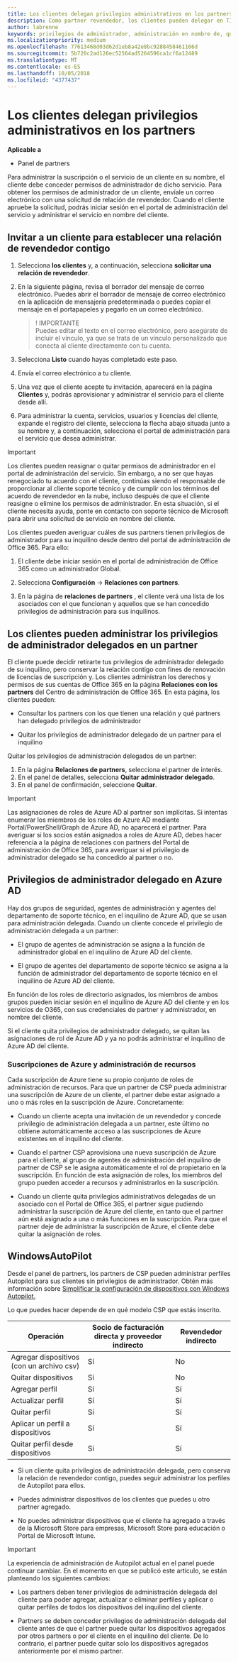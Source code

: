 ```yaml
---
title: Los clientes delegan privilegios administrativos en los partners | Centro de partners
description: Como partner revendedor, los clientes pueden delegar en TI para que su administrador. También pueden quitar privilegios.
author: labrenne
keywords: privilegios de administrador, administración en nombre de, quitar privilegios, DAP, AOBO
ms.localizationpriority: medium
ms.openlocfilehash: 77613468d03d62d1eb8a42e8bc9288458461166d
ms.sourcegitcommit: 5b720c2ad126ec52564ad5264596ca1cf6a12489
ms.translationtype: MT
ms.contentlocale: es-ES
ms.lasthandoff: 10/05/2018
ms.locfileid: "4377437"
---
```

# <a name="customers-delegate-administration-privileges-to-partners"></a>Los clientes delegan privilegios administrativos en los partners

**Aplicable a**

-  Panel de partners

Para administrar la suscripción o el servicio de un cliente en su nombre, el cliente debe conceder permisos de administrador de dicho servicio. Para obtener los permisos de administrador de un cliente, envíale un correo electrónico con una solicitud de relación de revendedor. Cuando el cliente apruebe la solicitud, podrás iniciar sesión en el portal de administración del servicio y administrar el servicio en nombre del cliente. 

## <a name="invite-a-customer-to-establish-a-reseller-relationship-with-you"></a>Invitar a un cliente para establecer una relación de revendedor contigo

1.  Selecciona **los clientes** y, a continuación, selecciona **solicitar una relación de revendedor**.

2.  En la siguiente página, revisa el borrador del mensaje de correo electrónico. Puedes abrir el borrador de mensaje de correo electrónico en la aplicación de mensajería predeterminada o puedes copiar el mensaje en el portapapeles y pegarlo en un correo electrónico. 

    >! IMPORTANTE<br>
    >Puedes editar el texto en el correo electrónico, pero asegúrate de incluir el vínculo, ya que se trata de un vínculo personalizado que conecta al cliente directamente con tu cuenta. 
    
3.  Selecciona **Listo** cuando hayas completado este paso.

4.  Envía el correo electrónico a tu cliente.

5.  Una vez que el cliente acepte tu invitación, aparecerá en la página **Clientes** y, podrás aprovisionar y administrar el servicio para el cliente desde allí.

6.  Para administrar la cuenta, servicios, usuarios y licencias del cliente, expande el registro del cliente, selecciona la flecha abajo situada junto a su nombre y, a continuación, selecciona el portal de administración para el servicio que desea administrar.


> [!IMPORTANT]  
> Los clientes pueden reasignar o quitar permisos de administrador en el portal de administración del servicio. Sin embargo, a no ser que hayas renegociado tu acuerdo con el cliente, continúas siendo el responsable de proporcionar al cliente soporte técnico y de cumplir con los términos del acuerdo de revendedor en la nube, incluso después de que el cliente reasigne o elimine los permisos de administrador. En esta situación, si el cliente necesita ayuda, ponte en contacto con soporte técnico de Microsoft para abrir una solicitud de servicio en nombre del cliente.

Los clientes pueden averiguar cuáles de sus partners tienen privilegios de administrador para su inquilino desde dentro del portal de administración de Office 365. Para ello:

1. El cliente debe iniciar sesión en el portal de administración de Office 365 como un administrador Global.

2. Selecciona **Configuración** → **Relaciones con partners**.

3. En la página de **relaciones de partners** , el cliente verá una lista de los asociados con el que funcionan y aquellos que se han concedido privilegios de administración para sus inquilinos.

## <a name="customers-can-manage-a-partners-delegated-admin-privileges"></a>Los clientes pueden administrar los privilegios de administrador delegados en un partner 

El cliente puede decidir retirarte tus privilegios de administrador delegado de su inquilino, pero conservar la relación contigo con fines de renovación de licencias de suscripción y. Los clientes administran los derechos y permisos de sus cuentas de Office 365 en la página **Relaciones con los partners** del Centro de administración de Office 365. En esta página, los clientes pueden:

- Consultar los partners con los que tienen una relación y qué partners han delegado privilegios de administrador

- Quitar los privilegios de administrador delegado de un partner para el inquilino

Quitar los privilegios de administración delegados de un partner:

1. En la página **Relaciones de partners**, selecciona el partner de interés.
2. En el panel de detalles, selecciona **Quitar administrador delegado**.
3. En el panel de confirmación, seleccione **Quitar**.

> [!IMPORTANT]  
> Las asignaciones de roles de Azure AD al partner son implícitas. Si intentas enumerar los miembros de los roles de Azure AD mediante Portal/PowerShell/Graph de Azure AD, no aparecerá el partner. Para averiguar si los socios están asignados a roles de Azure AD, debes hacer referencia a la página de relaciones con partners del Portal de administración de Office 365, para averiguar si el privilegio de administrador delegado se ha concedido al partner o no.

## <a name="delegated-admin-privileges-in-azure-ad"></a>Privilegios de administrador delegado en Azure AD 

Hay dos grupos de seguridad, agentes de administración y agentes del departamento de soporte técnico, en el inquilino de Azure AD, que se usan para administración delegada. Cuando un cliente concede el privilegio de administración delegada a un partner:

- El grupo de agentes de administración se asigna a la función de administrador global en el inquilino de Azure AD del cliente.

- El grupo de agentes del departamento de soporte técnico se asigna a la función de administrador del departamento de soporte técnico en el inquilino de Azure AD del cliente.

En función de los roles de directorio asignados, los miembros de ambos grupos pueden iniciar sesión en el inquilino de Azure AD del cliente y en los servicios de O365, con sus credenciales de partner y administrador, en nombre del cliente.

Si el cliente quita privilegios de administrador delegado, se quitan las asignaciones de rol de Azure AD y ya no podrás administrar el inquilino de Azure AD del cliente.

### <a name="azure-subscriptions-and-resource-management"></a>Suscripciones de Azure y administración de recursos

Cada suscripción de Azure tiene su propio conjunto de roles de administración de recursos. Para que un partner de CSP pueda administrar una suscripción de Azure de un cliente, el partner debe estar asignado a uno o más roles en la suscripción de Azure. Concretamente:

- Cuando un cliente acepta una invitación de un revendedor y concede privilegio de administración delegada a un partner, este último no obtiene automáticamente acceso a las suscripciones de Azure existentes en el inquilino del cliente.

- Cuando el partner CSP aprovisiona una nueva suscripción de Azure para el cliente, al grupo de agentes de administración del inquilino de partner de CSP se le asigna automáticamente el rol de propietario en la suscripción. En función de esta asignación de roles, los miembros del grupo pueden acceder a recursos y administrarlos en la suscripción.

- Cuando un cliente quita privilegios administrativos delegadas de un asociado con el Portal de Office 365, el partner sigue pudiendo administrar la suscripción de Azure del cliente, en tanto que el partner aún está asignado a una o más funciones en la suscripción. Para que el partner deje de administrar la suscripción de Azure, el cliente debe quitar la asignación de roles.

## <a name="windows-autopilot"></a>WindowsAutoPilot 

Desde el panel de partners, los partners de CSP pueden administrar perfiles Autopilot para sus clientes sin privilegios de administrador. Obtén más información sobre [Simplificar la configuración de dispositivos con Windows Autopilot.](https://docs.microsoft.com/partner-center/autopilot)

Lo que puedes hacer depende de en qué modelo CSP que estás inscrito.

|**Operación**   |**Socio de facturación directa y proveedor indirecto**   |**Revendedor indirecto**   |
|-----------------|-----------------------------------| -----------------------------|
|Agregar dispositivos (con un archivo csv)  |Sí      |No|
|Quitar dispositivos   |Sí   |No|
|Agregar perfil   |Sí   | Sí   |
|Actualizar perfil   |Sí    |Sí   |
|Quitar perfil   |Sí   |Sí   |
|Aplicar un perfil a dispositivos   |Sí   |Sí   |
|Quitar perfil desde dispositivos   |Sí   |Sí   | 

- Si un cliente quita privilegios de administración delegada, pero conserva la relación de revendedor contigo, puedes seguir administrar los perfiles de Autopilot para ellos.

- Puedes administrar dispositivos de los clientes que puedes u otro partner agregado. 

- No puedes administrar dispositivos que el cliente ha agregado a través de la Microsoft Store para empresas, Microsoft Store para educación o Portal de Microsoft Intune.

> [!IMPORTANT]  
> La experiencia de administración de Autopilot actual en el panel puede continuar cambiar. En el momento en que se publicó este artículo, se están planteando los siguientes cambios:

  - Los partners deben tener privilegios de administración delegada del cliente para poder agregar, actualizar o eliminar perfiles y aplicar o quitar perfiles de todos los dispositivos del inquilino del cliente.

- Partners se deben conceder privilegios de administración delegada del cliente antes de que el partner puede quitar los dispositivos agregados por otros partners o por el cliente en el inquilino del cliente. De lo contrario, el partner puede quitar solo los dispositivos agregados anteriormente por el mismo partner.

